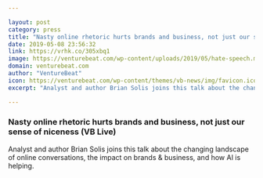 ```yaml
---

layout: post
category: press
title: "Nasty online rhetoric hurts brands and business, not just our sense of niceness (VB Live)"
date: 2019-05-08 23:56:32
link: https://vrhk.co/305xbq1
image: https://venturebeat.com/wp-content/uploads/2019/05/hate-speech.megaphone.GettyImages-504005338.jpg?w=1200&strip=all
domain: venturebeat.com
author: "VentureBeat"
icon: https://venturebeat.com/wp-content/themes/vb-news/img/favicon.ico
excerpt: "Analyst and author Brian Solis joins this talk about the changing landscape of online conversations, the impact on brands &amp; business, and how AI is helping."

---
```


### Nasty online rhetoric hurts brands and business, not just our sense of niceness (VB Live)

Analyst and author Brian Solis joins this talk about the changing landscape of online conversations, the impact on brands &amp; business, and how AI is helping.